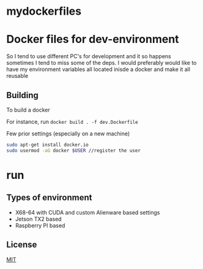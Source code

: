 # mydockerfiles

# Docker files for dev-environment

So I tend to use different PC's for development and it so happens sometimes I tend to miss some of the deps.
I would preferably would like to have my environment variables all located inisde a docker and make it all reusable 

## Building

To build a docker

For instance, run ``` docker build . -f dev.Dockerfile ```


Few prior settings (especially on a new machine)


```bash
sudo apt-get install docker.io
sudo usermod -aG docker $USER //register the user

```
# run 



## Types of environment

- X68-64 with CUDA and custom Alienware based settings
- Jetson TX2 based
- Raspberry PI based



## License
[MIT](https://choosealicense.com/licenses/mit/)
